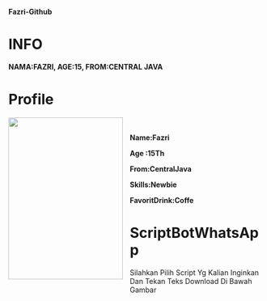 **Fazri-Github**
# INFO

 **NAMA:FAZRI, AGE:15, FROM:CENTRAL JAVA**
 
# Profile

<div class="separator" style="clear: both; text-align: center;"><a href="https://blogger.googleusercontent.com/img/a/AVvXsEg20Jnaw8CINOq7bp_feCdsPCGQdSxIWGwKTZQhOpngF5JkF5j4lQoMAlXF8ClLyjQGVwI8ouRWTMbnX0aByF7SCg_QaWWyGxDRbu_svN_i9dCJm-sKU_CaHGDq2GoHVgxXSl0V9vZ3mcT5Y3r6g_kSNnqagjxpdJksCfjMc5hRk35qWfcz8-GMZCAy=s1040" style="clear: left; float: left; margin-bottom: 1em; margin-right: 1em;"><img border="0" data-original-height="1040" data-original-width="736" height="320" src="https://blogger.googleusercontent.com/img/a/AVvXsEg20Jnaw8CINOq7bp_feCdsPCGQdSxIWGwKTZQhOpngF5JkF5j4lQoMAlXF8ClLyjQGVwI8ouRWTMbnX0aByF7SCg_QaWWyGxDRbu_svN_i9dCJm-sKU_CaHGDq2GoHVgxXSl0V9vZ3mcT5Y3r6g_kSNnqagjxpdJksCfjMc5hRk35qWfcz8-GMZCAy=s320" width="226" /></a></div><br />

**Name:Fazri** <span> </span>

**Age :15Th** <span> </span>

**From:CentralJava** <span> </span>

**Skills:Newbie** <span> </span>

**FavoritDrink:Coffe** <span> </span>



 
    
 






# ScriptBotWhatsApp
Silahkan Pilih Script Yg Kalian Inginkan Dan Tekan Teks Download Di Bawah Gambar
 
 

